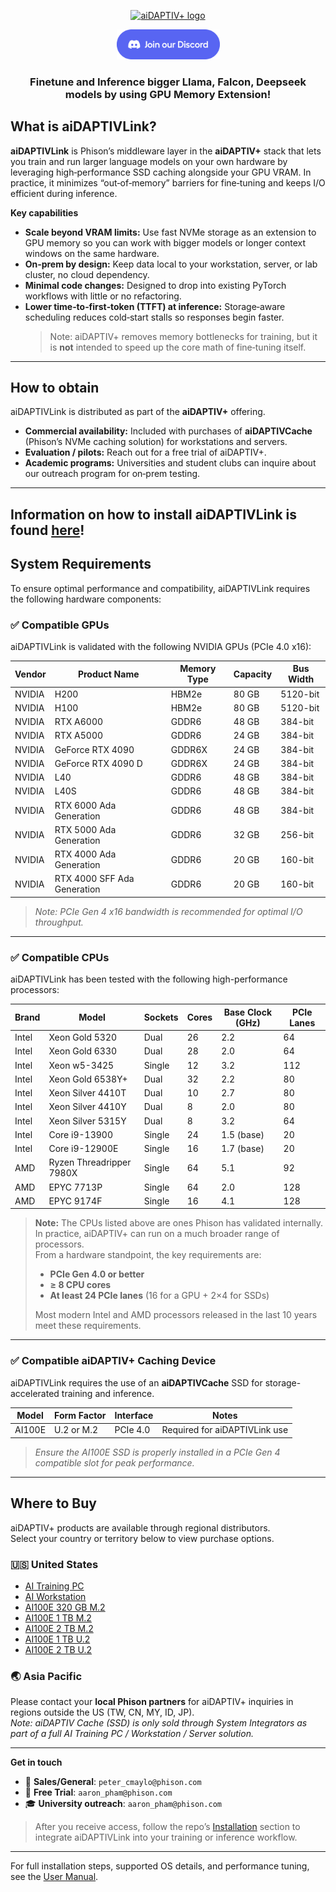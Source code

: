 <div align="center">

<a href="https://www.phison.com/en/aidaptiv-plus-ai-data-storage-solution"><picture>
    <source media="(prefers-color-scheme: dark)" srcset="https://github.com/aiDAPTIV-Phison/aiDAPTIV/blob/571b1d5108ea57f87ec3c9f40a9d38f2e028e166/assets/dark_logo.png">
    <source media="(prefers-color-scheme: light)" srcset="https://github.com/aiDAPTIV-Phison/aiDAPTIV/blob/571b1d5108ea57f87ec3c9f40a9d38f2e028e166/assets/light_logo.png">
    <img alt="aiDAPTIV+ logo" src="https://github.com/atp224/aiDAPTIVTestPage/blob/main/assets/aiDAPTIV_logo.jpg?raw=true" height="110" style="max-width: 100%;">
  </picture></a>

  
<a href="https://discord.gg/mJ3DtVWVCn"><img src="https://github.com/aiDAPTIV-Phison/aiDAPTIV/blob/571b1d5108ea57f87ec3c9f40a9d38f2e028e166/assets/Discord_button.png" width="165"></a>


### Finetune and Inference bigger Llama, Falcon, Deepseek models by using GPU Memory Extension!

</div>

## What is aiDAPTIVLink?

**aiDAPTIVLink** is Phison’s middleware layer in the **aiDAPTIV+** stack that lets you train and run larger language models on your own hardware by leveraging high‑performance SSD caching alongside your GPU VRAM. In practice, it minimizes “out‑of‑memory” barriers for fine‑tuning and keeps I/O efficient during inference.

**Key capabilities**
- **Scale beyond VRAM limits:** Use fast NVMe storage as an extension to GPU memory so you can work with bigger models or longer context windows on the same hardware.
- **On‑prem by design:** Keep data local to your workstation, server, or lab cluster, no cloud dependency.
- **Minimal code changes:** Designed to drop into existing PyTorch workflows with little or no refactoring.
- **Lower time‑to‑first‑token (TTFT) at inference:** Storage‑aware scheduling reduces cold‑start stalls so responses begin faster.  
  > Note: aiDAPTIV+ removes memory bottlenecks for training, but it is **not** intended to speed up the core math of fine‑tuning itself.

---

## How to obtain

aiDAPTIVLink is distributed as part of the **aiDAPTIV+** offering.

- **Commercial availability:** Included with purchases of **aiDAPTIVCache** (Phison’s NVMe caching solution) for workstations and servers.  
- **Evaluation / pilots:** Reach out for a free trial of aiDAPTIV+.
- **Academic programs:** Universities and student clubs can inquire about our outreach program for on‑prem testing.

---
**Information on how to install aiDAPTIVLink is found [here](Page_Sections/Installation/README.md)!**
---

## System Requirements

To ensure optimal performance and compatibility, aiDAPTIVLink requires the following hardware components:

### ✅ Compatible GPUs

aiDAPTIVLink is validated with the following NVIDIA GPUs (PCIe 4.0 x16):

| Vendor  | Product Name                        | Memory Type | Capacity  | Bus Width |
|---------|-------------------------------------|-------------|-----------|-----------|
| NVIDIA  | H200                                | HBM2e       | 80 GB     | 5120-bit  |
| NVIDIA  | H100                                | HBM2e       | 80 GB     | 5120-bit  |
| NVIDIA  | RTX A6000                           | GDDR6       | 48 GB     | 384-bit   |
| NVIDIA  | RTX A5000                           | GDDR6       | 24 GB     | 384-bit   |
| NVIDIA  | GeForce RTX 4090                    | GDDR6X      | 24 GB     | 384-bit   |
| NVIDIA  | GeForce RTX 4090 D                  | GDDR6X      | 24 GB     | 384-bit   |
| NVIDIA  | L40                                  | GDDR6       | 48 GB     | 384-bit   |
| NVIDIA  | L40S                                 | GDDR6       | 48 GB     | 384-bit   |
| NVIDIA  | RTX 6000 Ada Generation             | GDDR6       | 48 GB     | 384-bit   |
| NVIDIA  | RTX 5000 Ada Generation             | GDDR6       | 32 GB     | 256-bit   |
| NVIDIA  | RTX 4000 Ada Generation             | GDDR6       | 20 GB     | 160-bit   |
| NVIDIA  | RTX 4000 SFF Ada Generation         | GDDR6       | 20 GB     | 160-bit   |

> *Note: PCIe Gen 4 x16 bandwidth is recommended for optimal I/O throughput.*

---

### ✅ Compatible CPUs

aiDAPTIVLink has been tested with the following high-performance processors:

| Brand | Model                        | Sockets | Cores | Base Clock (GHz) | PCIe Lanes |
|-------|------------------------------|---------|-------|------------------|------------|
| Intel | Xeon Gold 5320               | Dual    | 26    | 2.2              | 64         |
| Intel | Xeon Gold 6330               | Dual    | 28    | 2.0              | 64         |
| Intel | Xeon w5-3425                 | Single  | 12    | 3.2              | 112        |
| Intel | Xeon Gold 6538Y+             | Dual    | 32    | 2.2              | 80         |
| Intel | Xeon Silver 4410T            | Dual    | 10    | 2.7              | 80         |
| Intel | Xeon Silver 4410Y            | Dual    | 8     | 2.0              | 80         |
| Intel | Xeon Silver 5315Y            | Dual    | 8     | 3.2              | 64         |
| Intel | Core i9-13900                | Single  | 24    | 1.5 (base)       | 20         |
| Intel | Core i9-12900E               | Single  | 16    | 1.7 (base)       | 20         |
| AMD   | Ryzen Threadripper 7980X     | Single  | 64    | 5.1              | 92         |
| AMD   | EPYC 7713P                   | Single  | 64    | 2.0              | 128        |
| AMD   | EPYC 9174F                   | Single  | 16    | 4.1              | 128        |

> **Note:** The CPUs listed above are ones Phison has validated internally.  
> In practice, aiDAPTIV+ can run on a much broader range of processors.  
> From a hardware standpoint, the key requirements are:  
> - **PCIe Gen 4.0 or better**  
> - **≥ 8 CPU cores**  
> - **At least 24 PCIe lanes** (16 for a GPU + 2×4 for SSDs)  
>  
> Most modern Intel and AMD processors released in the last 10 years meet these requirements.  

---

### ✅ Compatible aiDAPTIV+ Caching Device

aiDAPTIVLink requires the use of an **aiDAPTIVCache** SSD for storage-accelerated training and inference.

| Model     | Form Factor | Interface | Notes                         |
|-----------|-------------|-----------|-------------------------------|
| AI100E    | U.2 or M.2  | PCIe 4.0  | Required for aiDAPTIVLink use |

> *Ensure the AI100E SSD is properly installed in a PCIe Gen 4 compatible slot for peak performance.*

---

## Where to Buy

aiDAPTIV+ products are available through regional distributors.  
Select your country or territory below to view purchase options.

### 🇺🇸 United States

- [AI Training PC](https://www.neweggbusiness.com/product/product.aspx?item=9b-83-367-001&tpk=9b-83-367-001)  
- [AI Workstation](https://www.neweggbusiness.com/product/product.aspx?item=9b-83-367-003&tpk=9b-83-367-003)  
- [AI100E 320 GB M.2](https://www.neweggbusiness.com/product/product.aspx?item=9b-20-979-149&tpk=9b-20-979-149)  
- [AI100E 1 TB M.2](https://www.neweggbusiness.com/product/product.aspx?item=9b-20-979-047&tpk=9b-20-979-047)  
- [AI100E 2 TB M.2](https://www.neweggbusiness.com/product/product.aspx?item=9b-20-979-049&tpk=9b-20-979-049)  
- [AI100E 1 TB U.2](https://www.neweggbusiness.com/product/product.aspx?item=9b-20-979-051&tpk=9b-20-979-051)  
- [AI100E 2 TB U.2](https://www.neweggbusiness.com/product/product.aspx?item=9b-20-979-054&tpk=9b-20-979-054)  

### 🌏 Asia Pacific

Please contact your **local Phison partners** for aiDAPTIV+ inquiries in regions outside the US (TW, CN, MY, ID, JP).  
*Note: aiDAPTIV Cache (SSD) is only sold through System Integrators as part of a full AI Training PC / Workstation / Server solution.*  

---

**Get in touch**
- 📩 **Sales/General**: `peter_cmaylo@phison.com`
- 🧪 **Free Trial**: `aaron_pham@phison.com`
- 🎓 **University outreach**: `aaron_pham@phison.com`

> After you receive access, follow the repo’s [Installation](Page_Sections/Installation/README.md) section to integrate aiDAPTIVLink into your training or inference workflow.

---
For full installation steps, supported OS details, and performance tuning, see the [User Manual](assets/user_manual.pdf).

